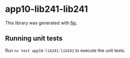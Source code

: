 # app10-lib241-lib241

This library was generated with [Nx](https://nx.dev).

## Running unit tests

Run `nx test app10-lib241-lib241` to execute the unit tests.
